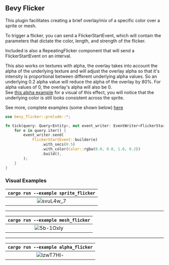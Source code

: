 ## Bevy Flicker

This plugin facilitates creating a brief overlay/mix of a specific color over a sprite or mesh.

To trigger a flicker, you can send a FlickerStartEvent, which will contain the parameters
that dictate the color, length, and strength of the flicker. 

Included is also a RepeatingFlicker component that will send a FlickerStartEvent on an interval.

This also works on textures with alpha, the overlay takes into account the alpha of the 
underlying texture and will adjust the overlay alpha so that it's intensity is proportional between
different underlying alpha values. So an underlying 0.2 alpha value will reduce the alpha of the overlay by
80%. For alpha values of 0, the overlay's alpha will also be 0.  
See [this alpha example](https://github.com/bilowik/bevy_flicker/tree/main/examples/alpha_flicker.rs) for 
a visual of this effect, you will notice that the underlying color is still looks consistent across the
sprite. 

See more, complete examples (some shown below) [here](https://github.com/bilowik/bevy_flicker/tree/main/examples)

```rust
use bevy_flicker::prelude::*;

fn tick(query: Query<Entity>, mut event_writer: EventWriter<FlickerStartEvent>) {
    for e in query.iter() {
        event_writer.send(
            FlickerStartEvent::builder(e)
                .with_secs(0.5)
                .with_color(Color::rgba(0.0, 0.0, 1.0, 0.2))
                .build(),
        );
    }
}


```

### Visual Examples
| `cargo run --example sprite_flicker` | 
|:--:|
|![svuL4w_7](https://github.com/bilowik/bevy_flicker/assets/43679332/c259cfbb-a146-4d40-b7e3-90fa3b80d1a7)|
___

| `cargo run --example mesh_flicker` | 
|:--:|
|![5b-1OxIy](https://github.com/bilowik/bevy_flicker/assets/43679332/e0024971-57d9-4300-ba9d-f931f5212f75)|
___

| `cargo run --example alpha_flicker` |
|:--:|
|![lzwT7Hl-](https://github.com/bilowik/bevy_flicker/assets/43679332/1afffb11-541c-4d66-8108-621ec38f430e)|



